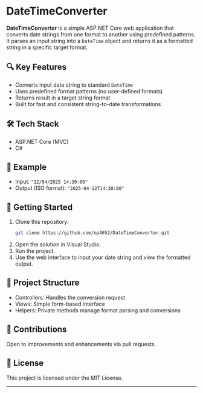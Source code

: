 # DateTimeConverter

**DateTimeConverter** is a simple ASP.NET Core web application that converts date strings from one format to another using predefined patterns. It parses an input string into a `DateTime` object and returns it as a formatted string in a specific target format.

## 🔍 Key Features

- Converts input date string to standard `DateTime`
- Uses predefined format patterns (no user-defined formats)
- Returns result in a target string format
- Built for fast and consistent string-to-date transformations

## 🛠 Tech Stack

- ASP.NET Core (MVC)
- C#

## 🧪 Example

- Input: `"12/04/2025 14:30:00"`
- Output (ISO format): `"2025-04-12T14:30:00"`

## 🚀 Getting Started

1. Clone this repository:
   ```bash
   git clone https://github.com/np4652/DateTimeConverter.git
   ```
2. Open the solution in Visual Studio.
3. Run the project.
4. Use the web interface to input your date string and view the formatted output.

## 📂 Project Structure

- Controllers: Handles the conversion request
- Views: Simple form-based interface
- Helpers: Private methods manage format parsing and conversions

## 🤝 Contributions

Open to improvements and enhancements via pull requests.

## 📄 License

This project is licensed under the MIT License.

---
